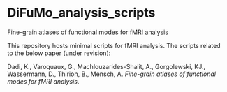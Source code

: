 # DiFuMo_analysis_scripts
Fine-grain atlases of functional modes for fMRI analysis

This repository hosts minimal scripts for fMRI analysis. The scripts
related to the below paper (under revision):

Dadi, K., Varoquaux, G., Machlouzarides-Shalit, A., Gorgolewski, KJ., Wassermann, D., Thirion, B., Mensch, A. *Fine-grain atlases of functional modes for fMRI analysis*.
